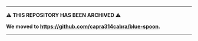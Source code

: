-----

**:warning: THIS REPOSITORY HAS BEEN ARCHIVED :warning:**

**We moved to https://github.com/capra314cabra/blue-spoon.**

-----
